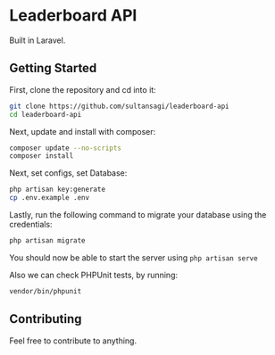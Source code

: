 # Leaderboard API

Built in Laravel.

## Getting Started

First, clone the repository and cd into it:

```bash
git clone https://github.com/sultansagi/leaderboard-api
cd leaderboard-api
```

Next, update and install with composer:

```bash
composer update --no-scripts
composer install
```

Next, set configs, set Database:

```bash
php artisan key:generate
cp .env.example .env
```

Lastly, run the following command to migrate your database using the credentials:

```bash
php artisan migrate
```

You should now be able to start the server using `php artisan serve`

Also we can check PHPUnit tests, by running:

```bash
vendor/bin/phpunit
```

## Contributing

Feel free to contribute to anything.
